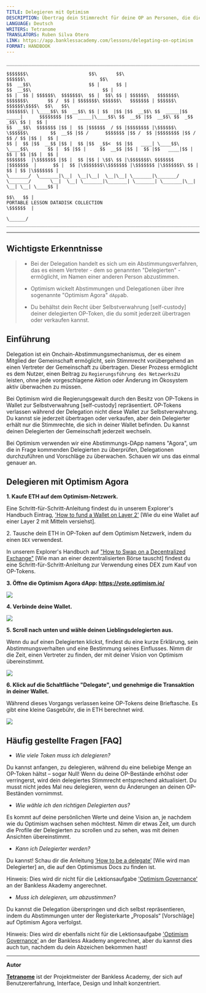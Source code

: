 ```yaml
---
TITLE: Delegieren mit Optimism
DESCRIPTION: Übertrag dein Stimmrecht für deine OP an Personen, die die Regierungsführung genau verfolgen.
LANGUAGE: Deutsch
WRITERS: Tetranome
TRANSLATORS: Ruben Silva Otero
LINK: https://app.banklessacademy.com/lessons/delegating-on-optimism
FORMAT: HANDBOOK
---
```


```
__________________________________________________________________________________________________________________________________________________________

$$$$$$$\                      $$\       $$\                                      $$$$$$\                           $$\                                   
$$  __$$\                     $$ |      $$ |                                    $$  __$$\                          $$ |                                  
$$ |  $$ | $$$$$$\  $$$$$$$\  $$ |  $$\ $$ | $$$$$$\   $$$$$$$\  $$$$$$$\       $$ /  $$ | $$$$$$$\ $$$$$$\   $$$$$$$ | $$$$$$\  $$$$$$\$$$$\  $$\   $$\ 
$$$$$$$\ | \____$$\ $$  __$$\ $$ | $$  |$$ |$$  __$$\ $$  _____|$$  _____|      $$$$$$$$ |$$  _____|\____$$\ $$  __$$ |$$  __$$\ $$  _$$  _$$\ $$ |  $$ |
$$  __$$\  $$$$$$$ |$$ |  $$ |$$$$$$  / $$ |$$$$$$$$ |\$$$$$$\  \$$$$$$\        $$  __$$ |$$ /      $$$$$$$ |$$ /  $$ |$$$$$$$$ |$$ / $$ / $$ |$$ |  $$ |
$$ |  $$ |$$  __$$ |$$ |  $$ |$$  _$$<  $$ |$$   ____| \____$$\  \____$$\       $$ |  $$ |$$ |     $$  __$$ |$$ |  $$ |$$   ____|$$ | $$ | $$ |$$ |  $$ |
$$$$$$$  |\$$$$$$$ |$$ |  $$ |$$ | \$$\ $$ |\$$$$$$$\ $$$$$$$  |$$$$$$$  |      $$ |  $$ |\$$$$$$$\\$$$$$$$ |\$$$$$$$ |\$$$$$$$\ $$ | $$ | $$ |\$$$$$$$ |
\_______/  \_______|\__|  \__|\__|  \__|\__| \_______|\_______/ \_______/       \__|  \__| \_______|\_______| \_______| \_______|\__| \__| \__| \____$$ |
                                                                                                                                               $$\   $$ |
PORTABLE LESSON DATADISK COLLECTION                                                                                                            \$$$$$$  |
                                                                                                                                                \______/
__________________________________________________________________________________________________________________________________________________________
```

---
## Wichtigste Erkenntnisse

> * Bei der Delegation handelt es sich um ein Abstimmungsverfahren, das es einem Vertreter - dem so genannten "Delegierten" - ermöglicht, im Namen einer anderen Person abzustimmen.
> 
> * Optimism wickelt Abstimmungen und Delegationen über ihre sogenannte "Optimism Agora" `dApp`ab.
> 
> * Du behältst dein Recht über Selbstverwahrung [self-custody] deiner delegierten OP-Token, die du somit jederzeit übertragen oder verkaufen kannst.

## Einführung

Delegation ist ein Onchain-Abstimmungsmechanismus, der es einem Mitglied der Gemeinschaft ermöglicht, sein Stimmrecht vorübergehend an einen Vertreter der Gemeinschaft zu übertragen. Dieser Prozess ermöglicht es dem Nutzer, einen Beitrag zu `Regierungsführung des Netzwerks`zu leisten, ohne jede vorgeschlagene Aktion oder Änderung im Ökosystem aktiv überwachen zu müssen.

Bei Optimism wird die Regierungsgewalt durch den Besitz von OP-Tokens in Wallet zur Selbstverwahrung [self-custody] repräsentiert. OP-Tokens verlassen während der Delegation nicht diese Wallet zur Selbstverwahrung. Du kannst sie jederzeit übertragen oder verkaufen, aber dein Delegierter erhält nur die Stimmrechte, die sich in deiner Wallet befinden. Du kannst deinen Delegierten der Gemeinschaft jederzeit wechseln.

Bei Optimism verwenden wir eine Abstimmungs-DApp namens "Agora", um die in Frage kommenden Delegierten zu überprüfen, Delegationen durchzuführen und Vorschläge zu überwachen. Schauen wir uns das einmal genauer an.

## Delegieren mit Optimism Agora

**1\. Kaufe ETH auf dem Optimism-Netzwerk.**

Eine Schritt-für-Schritt-Anleitung findest du in unserem Explorer's Handbuch Eintrag, ['How to fund a Wallet on Layer 2'](https://app.banklessacademy.com/lessons/how-to-fund-a-wallet-on-layer-2) [Wie du eine Wallet auf einer Layer 2 mit Mitteln versiehst].

2\. Tausche dein ETH in OP-Token auf dem Optimism Netzwerk, indem du einen</strong> `DEX` verwendest.

In unserem Explorer's Handbuch auf ["How to Swap on a Decentralized Exchange"](https://app.banklessacademy.com/lessons/how-to-swap-on-a-decentralized-exchange) [Wie man an einer dezentralisierten Börse tauscht] findest du eine Schritt-für-Schritt-Anleitung zur Verwendung eines DEX zum Kauf von OP-Tokens.

**3\. Öffne die Optimism Agora dApp: <https://vote.optimism.io/>**

![](https://app.banklessacademy.com/images/delegating-on-optimism/image-ce643a81.png)

**4\. Verbinde deine Wallet.**

![](https://app.banklessacademy.com/images/delegating-on-optimism/image-9ec06fe9.png)

**5\. Scroll nach unten und wähle deinen Lieblingsdelegierten aus.**

Wenn du auf einen Delegierten klickst, findest du eine kurze Erklärung, sein Abstimmungsverhalten und eine Bestimmung seines Einflusses. Nimm dir die Zeit, einen Vertreter zu finden, der mit deiner Vision von Optimism übereinstimmt.

![](https://app.banklessacademy.com/images/delegating-on-optimism/image-6443ae02.png)

**6\. Klick auf die Schaltfläche "Delegate", und genehmige die Transaktion in deiner Wallet.**

Während dieses Vorgangs verlassen keine OP-Tokens deine Brieftasche. Es gibt eine kleine Gasgebühr, die in ETH berechnet wird.

![](https://app.banklessacademy.com/images/delegating-on-optimism/image-245809cd.png)

## Häufig gestellte Fragen [FAQ]

* *Wie viele Token muss ich delegieren?*

Du kannst anfangen, zu delegieren, während du eine beliebige Menge an OP-Token hältst – sogar Null! Wenn du deine OP-Bestände erhöhst oder verringerst, wird dein delegiertes Stimmrecht entsprechend aktualisiert. Du musst nicht jedes Mal neu delegieren, wenn du Änderungen an deinen OP-Beständen vornimmst.

* *Wie wähle ich den richtigen Delegierten aus?*

Es kommt auf deine persönlichen Werte und deine Vision an, je nachdem wie du Optimism wachsen sehen möchtest. Nimm dir etwas Zeit, um durch die Profile der Delegierten zu scrollen und zu sehen, was mit deinen Ansichten übereinstimmt.

* *Kann ich Delegierter werden?*

Du kannst! Schau dir die Anleitung [‘How to be a delegate’](https://community.optimism.io/docs/governance/delegate/) [Wie wird man Delegierter] an, die auf den Optimismus Docs zu finden ist.

Hinweis: Dies wird dir nicht für die Lektionsaufgabe ['Optimism Governance'](https://app.banklessacademy.com/lessons/optimism-governance) an der Bankless Akademy angerechnet.

* *Muss ich delegieren, um abzustimmen?*

Du kannst die Delegation überspringen und dich selbst repräsentieren, indem du Abstimmungen unter der Registerkarte „Proposals“ [Vorschläge] auf Optimism Agora verfolgst.

Hinweis: Dies wird dir ebenfalls nicht für die Lektionsaufgabe ['Optimism Governance'](https://app.banklessacademy.com/lessons/optimism-governance) an der Bankless Akademy angerechnet, aber du kannst dies auch tun, nachdem du dein Abzeichen bekommen hast!


---

**Autor**

**[Tetranome](https://twitter.com/Tetranome)** ist der Projektmeister der Bankless Academy, der sich auf Benutzererfahrung, Interface, Design und Inhalt konzentriert.